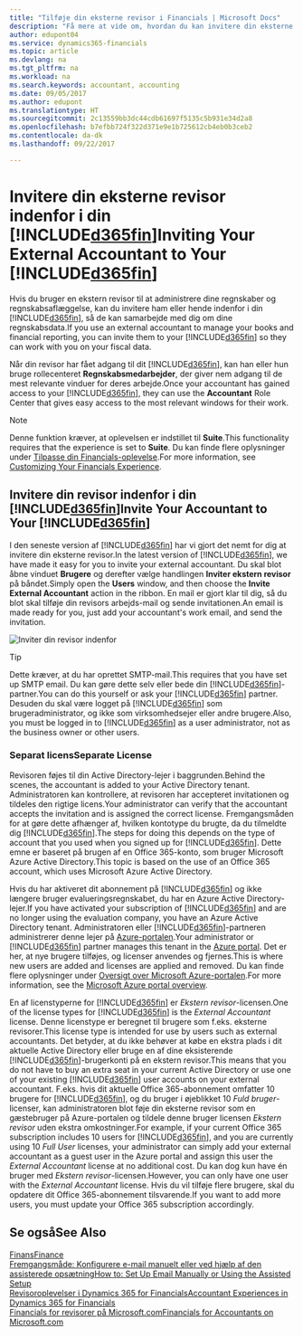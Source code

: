 ```yaml
---
title: "Tilføje din eksterne revisor i Financials | Microsoft Docs"
description: "Få mere at vide om, hvordan du kan invitere din eksterne revisor indenfor i Dynamics 365 for Financials."
author: edupont04
ms.service: dynamics365-financials
ms.topic: article
ms.devlang: na
ms.tgt_pltfrm: na
ms.workload: na
ms.search.keywords: accountant, accounting
ms.date: 09/05/2017
ms.author: edupont
ms.translationtype: HT
ms.sourcegitcommit: 2c13559bb3dc44cdb61697f5135c5b931e34d2a8
ms.openlocfilehash: b7efbb724f322d371e9e1b725612cb4eb0b3ceb2
ms.contentlocale: da-dk
ms.lasthandoff: 09/22/2017

---
```

# <a name="inviting-your-external-accountant-to-your-included365finincludesd365finmdmd"></a><span data-ttu-id="5a570-103">Invitere din eksterne revisor indenfor i din [!INCLUDE[d365fin](includes/d365fin_md.md)]</span><span class="sxs-lookup"><span data-stu-id="5a570-103">Inviting Your External Accountant to Your [!INCLUDE[d365fin](includes/d365fin_md.md)]</span></span>
<span data-ttu-id="5a570-104">Hvis du bruger en ekstern revisor til at administrere dine regnskaber og regnskabsaflæggelse, kan du invitere ham eller hende indenfor i din [!INCLUDE[d365fin](includes/d365fin_md.md)], så de kan samarbejde med dig om dine regnskabsdata.</span><span class="sxs-lookup"><span data-stu-id="5a570-104">If you use an external accountant to manage your books and financial reporting, you can invite them to your [!INCLUDE[d365fin](includes/d365fin_md.md)] so they can work with you on your fiscal data.</span></span>

<span data-ttu-id="5a570-105">Når din revisor har fået adgang til dit [!INCLUDE[d365fin](includes/d365fin_md.md)], kan han eller hun bruge rollecenteret **Regnskabsmedarbejder**, der giver nem adgang til de mest relevante vinduer for deres arbejde.</span><span class="sxs-lookup"><span data-stu-id="5a570-105">Once your accountant has gained access to your [!INCLUDE[d365fin](includes/d365fin_md.md)], they can use the **Accountant** Role Center that gives easy access to the most relevant windows for their work.</span></span>  

> [!NOTE]  
>  <span data-ttu-id="5a570-106">Denne funktion kræver, at oplevelsen er indstillet til **Suite**.</span><span class="sxs-lookup"><span data-stu-id="5a570-106">This functionality requires that the experience is set to **Suite**.</span></span> <span data-ttu-id="5a570-107">Du kan finde flere oplysninger under [Tilpasse din Financials-oplevelse](ui-experiences.md).</span><span class="sxs-lookup"><span data-stu-id="5a570-107">For more information, see [Customizing Your Financials Experience](ui-experiences.md).</span></span>  

## <a name="invite-your-accountant-to-your-included365finincludesd365finmdmd"></a><span data-ttu-id="5a570-108">Invitere din revisor indenfor i din [!INCLUDE[d365fin](includes/d365fin_md.md)]</span><span class="sxs-lookup"><span data-stu-id="5a570-108">Invite Your Accountant to Your [!INCLUDE[d365fin](includes/d365fin_md.md)]</span></span>
<span data-ttu-id="5a570-109">I den seneste version af [!INCLUDE[d365fin](includes/d365fin_md.md)] har vi gjort det nemt for dig at invitere din eksterne revisor.</span><span class="sxs-lookup"><span data-stu-id="5a570-109">In the latest version of [!INCLUDE[d365fin](includes/d365fin_md.md)], we have made it easy for you to invite your external accountant.</span></span> <span data-ttu-id="5a570-110">Du skal blot åbne vinduet **Brugere** og derefter vælge handlingen **Inviter ekstern revisor** på båndet.</span><span class="sxs-lookup"><span data-stu-id="5a570-110">Simply open the **Users** window, and then choose the **Invite External Accountant** action in the ribbon.</span></span> <span data-ttu-id="5a570-111">En mail er gjort klar til dig, så du blot skal tilføje din revisors arbejds-mail og sende invitationen.</span><span class="sxs-lookup"><span data-stu-id="5a570-111">An email is made ready for you, just add your accountant's work email, and send the invitation.</span></span>  

![Inviter din revisor indenfor](./media/finance-invite-accountant/invite-accountant.png)

> [!TIP]  
>  <span data-ttu-id="5a570-113">Dette kræver, at du har oprettet SMTP-mail.</span><span class="sxs-lookup"><span data-stu-id="5a570-113">This requires that you have set up SMTP email.</span></span> <span data-ttu-id="5a570-114">Du kan gøre dette selv eller bede din [!INCLUDE[d365fin](includes/d365fin_md.md)]-partner.</span><span class="sxs-lookup"><span data-stu-id="5a570-114">You can do this yourself or ask your [!INCLUDE[d365fin](includes/d365fin_md.md)] partner.</span></span> <span data-ttu-id="5a570-115">Desuden du skal være logget på [!INCLUDE[d365fin](includes/d365fin_md.md)] som brugeradministrator, og ikke som virksomhedsejer eller andre brugere.</span><span class="sxs-lookup"><span data-stu-id="5a570-115">Also, you must be logged in to [!INCLUDE[d365fin](includes/d365fin_md.md)] as a user administrator, not as the business owner or other users.</span></span>  

### <a name="separate-license"></a><span data-ttu-id="5a570-116">Separat licens</span><span class="sxs-lookup"><span data-stu-id="5a570-116">Separate License</span></span>
<span data-ttu-id="5a570-117">Revisoren føjes til din Active Directory-lejer i baggrunden.</span><span class="sxs-lookup"><span data-stu-id="5a570-117">Behind the scenes, the accountant is added to your Active Directory tenant.</span></span> <span data-ttu-id="5a570-118">Administratoren kan kontrollere, at revisoren har accepteret invitationen og tildeles den rigtige licens.</span><span class="sxs-lookup"><span data-stu-id="5a570-118">Your administrator can verify that the accountant accepts the invitation and is assigned the correct license.</span></span> <span data-ttu-id="5a570-119">Fremgangsmåden for at gøre dette afhænger af, hvilken kontotype du brugte, da du tilmeldte dig [!INCLUDE[d365fin](includes/d365fin_md.md)].</span><span class="sxs-lookup"><span data-stu-id="5a570-119">The steps for doing this depends on the type of account that you used when you signed up for [!INCLUDE[d365fin](includes/d365fin_md.md)].</span></span> <span data-ttu-id="5a570-120">Dette emne er baseret på brugen af en Office 365-konto, som bruger Microsoft Azure Active Directory.</span><span class="sxs-lookup"><span data-stu-id="5a570-120">This topic is based on the use of an Office 365 account, which uses Microsoft Azure Active Directory.</span></span>  

<span data-ttu-id="5a570-121">Hvis du har aktiveret dit abonnement på [!INCLUDE[d365fin](includes/d365fin_md.md)] og ikke længere bruger evalueringsregnskabet, du har en Azure Active Directory-lejer.</span><span class="sxs-lookup"><span data-stu-id="5a570-121">If you have activated your subscription of [!INCLUDE[d365fin](includes/d365fin_md.md)] and are no longer using the evaluation company, you have an Azure Active Directory tenant.</span></span> <span data-ttu-id="5a570-122">Administratoren eller [!INCLUDE[d365fin](includes/d365fin_md.md)]-partneren administrerer denne lejer på [Azure-portalen](https://portal.azure.com).</span><span class="sxs-lookup"><span data-stu-id="5a570-122">Your administrator or [!INCLUDE[d365fin](includes/d365fin_md.md)] partner manages this tenant in the [Azure portal](https://portal.azure.com).</span></span> <span data-ttu-id="5a570-123">Det er her, at nye brugere tilføjes, og licenser anvendes og fjernes.</span><span class="sxs-lookup"><span data-stu-id="5a570-123">This is where new users are added and licenses are applied and removed.</span></span> <span data-ttu-id="5a570-124">Du kan finde flere oplysninger under [Oversigt over Microsoft Azure-portalen](https://docs.microsoft.com/en-us/azure/azure-portal-overview).</span><span class="sxs-lookup"><span data-stu-id="5a570-124">For more information, see the [Microsoft Azure portal overview](https://docs.microsoft.com/en-us/azure/azure-portal-overview).</span></span>  

<span data-ttu-id="5a570-125">En af licenstyperne for [!INCLUDE[d365fin](includes/d365fin_md.md)] er *Ekstern revisor*-licensen.</span><span class="sxs-lookup"><span data-stu-id="5a570-125">One of the license types for [!INCLUDE[d365fin](includes/d365fin_md.md)] is the *External Accountant* license.</span></span> <span data-ttu-id="5a570-126">Denne licenstype er beregnet til brugere som f.eks. eksterne revisorer.</span><span class="sxs-lookup"><span data-stu-id="5a570-126">This license type is intended for use by users such as external accountants.</span></span> <span data-ttu-id="5a570-127">Det betyder, at du ikke behøver at købe en ekstra plads i dit aktuelle Active Directory eller bruge en af dine eksisterende [!INCLUDE[d365fin](includes/d365fin_md.md)]-brugerkonti på en ekstern revisor.</span><span class="sxs-lookup"><span data-stu-id="5a570-127">This means that you do not have to buy an extra seat in your current Active Directory or use one of your existing [!INCLUDE[d365fin](includes/d365fin_md.md)] user accounts on your external accountant.</span></span> <span data-ttu-id="5a570-128">F.eks. hvis dit aktuelle Office 365-abonnement omfatter 10 brugere for [!INCLUDE[d365fin](includes/d365fin_md.md)], og du bruger i øjeblikket 10 *Fuld bruger*-licenser, kan administratoren blot føje din eksterne revisor som en gæstebruger på Azure-portalen og tildele denne bruger licensen *Ekstern revisor* uden ekstra omkostninger.</span><span class="sxs-lookup"><span data-stu-id="5a570-128">For example, if your current Office 365 subscription includes 10 users for [!INCLUDE[d365fin](includes/d365fin_md.md)], and you are currently using 10 *Full User* licenses, your administrator can simply add your external accountant as a guest user in the Azure portal and assign this user the *External Accountant* license at no additional cost.</span></span> <span data-ttu-id="5a570-129">Du kan dog kun have én bruger med *Ekstern revisor*-licensen.</span><span class="sxs-lookup"><span data-stu-id="5a570-129">However, you can only have one user with the *External Accountant* license.</span></span> <span data-ttu-id="5a570-130">Hvis du vil tilføje flere brugere, skal du opdatere dit Office 365-abonnement tilsvarende.</span><span class="sxs-lookup"><span data-stu-id="5a570-130">If you want to add more users, you must update your Office 365 subscription accordingly.</span></span>  

## <a name="see-also"></a><span data-ttu-id="5a570-131">Se også</span><span class="sxs-lookup"><span data-stu-id="5a570-131">See Also</span></span>
[<span data-ttu-id="5a570-132">Finans</span><span class="sxs-lookup"><span data-stu-id="5a570-132">Finance</span></span>](finance.md)  
[<span data-ttu-id="5a570-133">Fremgangsmåde: Konfigurere e-mail manuelt eller ved hjælp af den assisterede opsætning</span><span class="sxs-lookup"><span data-stu-id="5a570-133">How to: Set Up Email Manually or Using the Assisted Setup</span></span>](madeira-how-setup-email.md)  
[<span data-ttu-id="5a570-134">Revisoroplevelser i Dynamics 365 for Financials</span><span class="sxs-lookup"><span data-stu-id="5a570-134">Accountant Experiences in Dynamics 365 for Financials</span></span>](finance-accounting.md)  
[<span data-ttu-id="5a570-135">Financials for revisorer på Microsoft.com</span><span class="sxs-lookup"><span data-stu-id="5a570-135">Financials for Accountants on Microsoft.com</span></span>](https://www.microsoft.com/en-us/dynamics365/financial-insights-for-accountants)  

